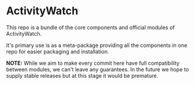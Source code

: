 ActivityWatch
=========

This repo is a bundle of the core components and official modules of ActivityWatch.

It's primary use is as a meta-package providing all the components in one repo for easier packaging and installation.

**NOTE:** While we aim to make every commit here have full compatibility between modules, we can't leave any guarantees. In the future we hope to supply stable releases but at this stage it would be premature.

